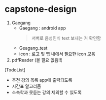 # capstone-design

1. Gaegang
     - Gaegang : android app
          > 서버로 음성인식 text 보내는 거 확인함
     - Geagang_test
     - icon : 로고 및 앱 내에서 필요한 icon 모음
2. pdfReader (볼 필요 없음!!)



[TodoList]
- 추천 강의 목록 app에 출력되도록
- 시간표 알고리즘
- 소속학과 못듣는 강의 제외할 수 있도록
